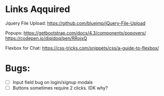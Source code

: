 # Links Aqquired

Jquery File Upload:
https://github.com/blueimp/jQuery-File-Upload

Popups:
https://getbootstrap.com/docs/4.3/components/popovers/
https://codepen.io/diqidoq/pen/RRojxQ


Flexbox for Chat:
https://css-tricks.com/snippets/css/a-guide-to-flexbox/


# Bugs:
- [ ] Input field bug on login/signup modals
- [ ] Buttons sometimes require 2 clicks. IDK why?
